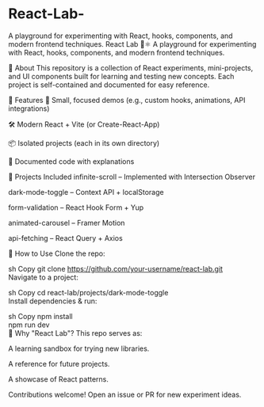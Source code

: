 # React-Lab-
A playground for experimenting with React, hooks, components, and modern frontend techniques.
React Lab 🧪⚛️
A playground for experimenting with React, hooks, components, and modern frontend techniques.

🔹 About
This repository is a collection of React experiments, mini-projects, and UI components built for learning and testing new concepts. Each project is self-contained and documented for easy reference.

🔹 Features
🧪 Small, focused demos (e.g., custom hooks, animations, API integrations)

🛠️ Modern React + Vite (or Create-React-App)

📦 Isolated projects (each in its own directory)

📝 Documented code with explanations

🔹 Projects Included
infinite-scroll – Implemented with Intersection Observer

dark-mode-toggle – Context API + localStorage

form-validation – React Hook Form + Yup

animated-carousel – Framer Motion

api-fetching – React Query + Axios

🔹 How to Use
Clone the repo:

sh
Copy
git clone https://github.com/your-username/react-lab.git  
Navigate to a project:

sh
Copy
cd react-lab/projects/dark-mode-toggle  
Install dependencies & run:

sh
Copy
npm install  
npm run dev  
🔹 Why "React Lab"?
This repo serves as:

A learning sandbox for trying new libraries.

A reference for future projects.

A showcase of React patterns.

Contributions welcome! Open an issue or PR for new experiment ideas.
